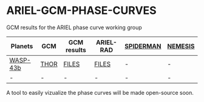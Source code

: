 # ARIEL-GCM-PHASE-CURVES
GCM results for the ARIEL phase curve working group

| Planets | GCM | GCM results | ARIEL-RAD | [SPIDERMAN](https://academic.oup.com/mnras/article-abstract/477/2/2613/4919638?redirectedFrom=fulltext) | [NEMESIS](https://www.sciencedirect.com/science/article/pii/S0022407307003378) |
| --- | --- | --- |---| --- | --- |
| [WASP-43b](http://exoplanet.eu/catalog/wasp-43_b/) | [THOR](http://iopscience.iop.org/article/10.3847/0004-637X/829/2/115/meta) | [FILES](https://github.com/jmmendonca/ARIEL-GCM-PHASE-CURVES/blob/master/DATA/GCM/THOR/) | [FILES](https://github.com/jmmendonca/ARIEL-GCM-PHASE-CURVES/blob/master/DATA/ARIEL-RAD/WASP-43b/) | - | - |
| - | - | - | - | - | - |

A tool to easily vizualize the phase curves will be made open-source soon.
